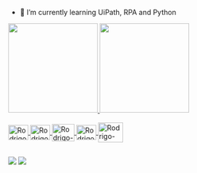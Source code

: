 
- 🌱 I’m currently learning UiPath, RPA and Python

<div>
  <a href="https://github.com/RodrigodeBem7">
  <img height="180em" src="https://github-readme-stats.vercel.app/api?username=RodrigodeBem7&show_icons=true&theme=dark&include_all_commits=true&count_private=true"/>
  <img height="180em" src="https://github-readme-stats.vercel.app/api/top-langs/?username=RodrigodeBem7&layout=compact&langs_count=16&theme=dark"/>
</div>

<div style="display: inline_block"><br>
  <img align="center" alt="Rodrigo-Csharp" height="30" width="40" src="https://cdn.jsdelivr.net/gh/devicons/devicon/icons/csharp/csharp-original.svg">
  <img align="center" alt="Rodrigo-Dotnet" height="30" width="40" src="https://cdn.jsdelivr.net/gh/devicons/devicon/icons/dotnetcore/dotnetcore-original.svg">
  <img align="center" alt="Rodrigo-SQL"    height="35" width="45" src="https://cdn.jsdelivr.net/gh/devicons/devicon/icons/microsoftsqlserver/microsoftsqlserver-plain-wordmark.svg">
  <img align="center" alt="Rodrigo-Python" height="30" width="40" src="https://cdn.jsdelivr.net/gh/devicons/devicon/icons/python/python-original.svg">
  <img align="center" alt="Rodrigo-Uipath" height="40" width="50" src="https://companieslogo.com/img/orig/PATH_BIG-212c4d26.png?t=1649160715.svg">
</div>

##

<div>
  <a href = "mailto:rodrigomarques.debem@gmail.com"><img src="https://img.shields.io/badge/Gmail-D14836?style=for-the-badge&logo=gmail&logoColor=white" target="_blank"></a>
  <a href = "https://www.linkedin.com/in/rodrigomarquesdebem" target="_blank"><img src="https://img.shields.io/badge/LinkedIn-0077B5?style=for-the-badge&logo=linkedin&logoColor=white" target="_blank"></a>

</div>

